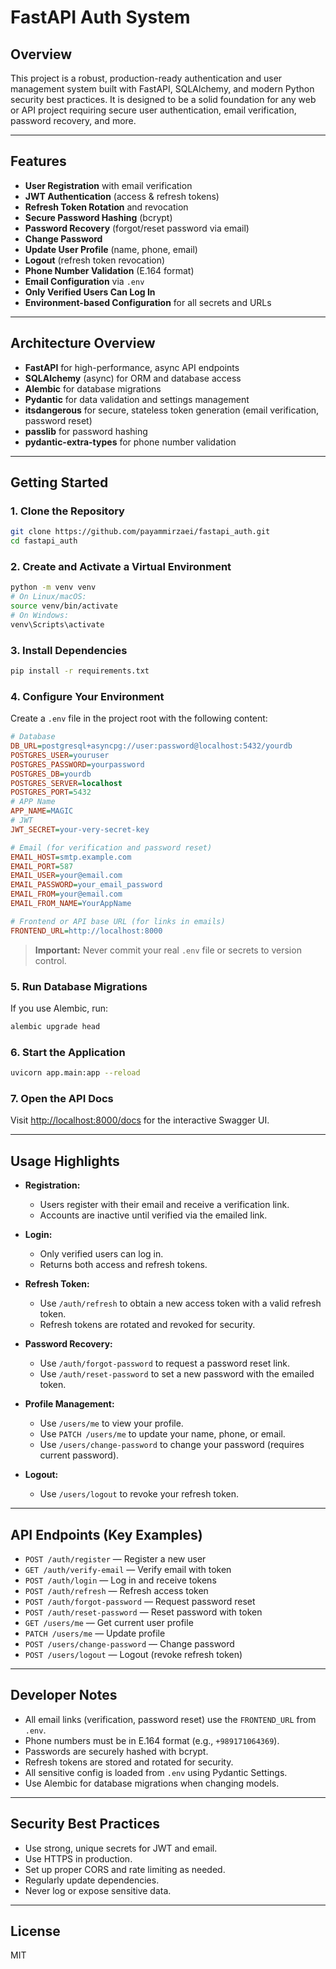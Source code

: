 # FastAPI Auth System

## Overview

This project is a robust, production-ready authentication and user management system built with FastAPI, SQLAlchemy, and modern Python security best practices. It is designed to be a solid foundation for any web or API project requiring secure user authentication, email verification, password recovery, and more.

---

## Features

- **User Registration** with email verification
- **JWT Authentication** (access & refresh tokens)
- **Refresh Token Rotation** and revocation
- **Secure Password Hashing** (bcrypt)
- **Password Recovery** (forgot/reset password via email)
- **Change Password**
- **Update User Profile** (name, phone, email)
- **Logout** (refresh token revocation)
- **Phone Number Validation** (E.164 format)
- **Email Configuration** via `.env`
- **Only Verified Users Can Log In**
- **Environment-based Configuration** for all secrets and URLs

---

## Architecture Overview

- **FastAPI** for high-performance, async API endpoints
- **SQLAlchemy** (async) for ORM and database access
- **Alembic** for database migrations
- **Pydantic** for data validation and settings management
- **itsdangerous** for secure, stateless token generation (email verification, password reset)
- **passlib** for password hashing
- **pydantic-extra-types** for phone number validation

---

## Getting Started

### 1. Clone the Repository

```sh
git clone https://github.com/payammirzaei/fastapi_auth.git
cd fastapi_auth
```

### 2. Create and Activate a Virtual Environment

```sh
python -m venv venv
# On Linux/macOS:
source venv/bin/activate
# On Windows:
venv\Scripts\activate
```

### 3. Install Dependencies

```sh
pip install -r requirements.txt
```

### 4. Configure Your Environment

Create a `.env` file in the project root with the following content:

```ini
# Database
DB_URL=postgresql+asyncpg://user:password@localhost:5432/yourdb
POSTGRES_USER=youruser
POSTGRES_PASSWORD=yourpassword
POSTGRES_DB=yourdb
POSTGRES_SERVER=localhost
POSTGRES_PORT=5432
# APP Name
APP_NAME=MAGIC
# JWT
JWT_SECRET=your-very-secret-key

# Email (for verification and password reset)
EMAIL_HOST=smtp.example.com
EMAIL_PORT=587
EMAIL_USER=your@email.com
EMAIL_PASSWORD=your_email_password
EMAIL_FROM=your@email.com
EMAIL_FROM_NAME=YourAppName

# Frontend or API base URL (for links in emails)
FRONTEND_URL=http://localhost:8000
```

> **Important:** Never commit your real `.env` file or secrets to version control.

### 5. Run Database Migrations

If you use Alembic, run:

```sh
alembic upgrade head
```

### 6. Start the Application

```sh
uvicorn app.main:app --reload
```

### 7. Open the API Docs

Visit [http://localhost:8000/docs](http://localhost:8000/docs) for the interactive Swagger UI.

---

## Usage Highlights

- **Registration:**

  - Users register with their email and receive a verification link.
  - Accounts are inactive until verified via the emailed link.

- **Login:**

  - Only verified users can log in.
  - Returns both access and refresh tokens.

- **Refresh Token:**

  - Use `/auth/refresh` to obtain a new access token with a valid refresh token.
  - Refresh tokens are rotated and revoked for security.

- **Password Recovery:**

  - Use `/auth/forgot-password` to request a password reset link.
  - Use `/auth/reset-password` to set a new password with the emailed token.

- **Profile Management:**

  - Use `/users/me` to view your profile.
  - Use `PATCH /users/me` to update your name, phone, or email.
  - Use `/users/change-password` to change your password (requires current password).

- **Logout:**
  - Use `/users/logout` to revoke your refresh token.

---

## API Endpoints (Key Examples)

- `POST /auth/register` — Register a new user
- `GET /auth/verify-email` — Verify email with token
- `POST /auth/login` — Log in and receive tokens
- `POST /auth/refresh` — Refresh access token
- `POST /auth/forgot-password` — Request password reset
- `POST /auth/reset-password` — Reset password with token
- `GET /users/me` — Get current user profile
- `PATCH /users/me` — Update profile
- `POST /users/change-password` — Change password
- `POST /users/logout` — Logout (revoke refresh token)

---

## Developer Notes

- All email links (verification, password reset) use the `FRONTEND_URL` from `.env`.
- Phone numbers must be in E.164 format (e.g., `+989171064369`).
- Passwords are securely hashed with bcrypt.
- Refresh tokens are stored and rotated for security.
- All sensitive config is loaded from `.env` using Pydantic Settings.
- Use Alembic for database migrations when changing models.

---

## Security Best Practices

- Use strong, unique secrets for JWT and email.
- Use HTTPS in production.
- Set up proper CORS and rate limiting as needed.
- Regularly update dependencies.
- Never log or expose sensitive data.

---

## License

MIT
